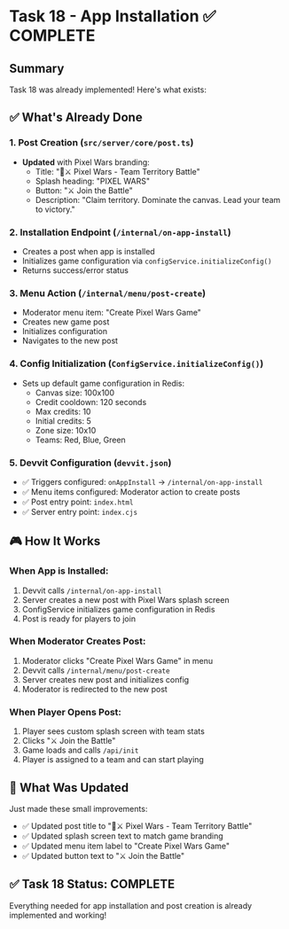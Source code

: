 # Task 18 - App Installation ✅ COMPLETE

## Summary
Task 18 was already implemented! Here's what exists:

## ✅ What's Already Done

### 1. Post Creation (`src/server/core/post.ts`)
- **Updated** with Pixel Wars branding:
  - Title: "🎨⚔️ Pixel Wars - Team Territory Battle"
  - Splash heading: "PIXEL WARS"
  - Button: "⚔️ Join the Battle"
  - Description: "Claim territory. Dominate the canvas. Lead your team to victory."

### 2. Installation Endpoint (`/internal/on-app-install`)
- Creates a post when app is installed
- Initializes game configuration via `configService.initializeConfig()`
- Returns success/error status

### 3. Menu Action (`/internal/menu/post-create`)
- Moderator menu item: "Create Pixel Wars Game"
- Creates new game post
- Initializes configuration
- Navigates to the new post

### 4. Config Initialization (`ConfigService.initializeConfig()`)
- Sets up default game configuration in Redis:
  - Canvas size: 100x100
  - Credit cooldown: 120 seconds
  - Max credits: 10
  - Initial credits: 5
  - Zone size: 10x10
  - Teams: Red, Blue, Green

### 5. Devvit Configuration (`devvit.json`)
- ✅ Triggers configured: `onAppInstall` → `/internal/on-app-install`
- ✅ Menu items configured: Moderator action to create posts
- ✅ Post entry point: `index.html`
- ✅ Server entry point: `index.cjs`

## 🎮 How It Works

### When App is Installed:
1. Devvit calls `/internal/on-app-install`
2. Server creates a new post with Pixel Wars splash screen
3. ConfigService initializes game configuration in Redis
4. Post is ready for players to join

### When Moderator Creates Post:
1. Moderator clicks "Create Pixel Wars Game" in menu
2. Devvit calls `/internal/menu/post-create`
3. Server creates new post and initializes config
4. Moderator is redirected to the new post

### When Player Opens Post:
1. Player sees custom splash screen with team stats
2. Clicks "⚔️ Join the Battle"
3. Game loads and calls `/api/init`
4. Player is assigned to a team and can start playing

## 📝 What Was Updated

Just made these small improvements:
- ✅ Updated post title to "🎨⚔️ Pixel Wars - Team Territory Battle"
- ✅ Updated splash screen text to match game branding
- ✅ Updated menu item label to "Create Pixel Wars Game"
- ✅ Updated button text to "⚔️ Join the Battle"

## ✅ Task 18 Status: COMPLETE

Everything needed for app installation and post creation is already implemented and working!
